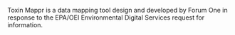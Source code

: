 Toxin Mappr is a data mapping tool design and developed by Forum One in response to the EPA/OEI Environmental Digital Services request for information.
